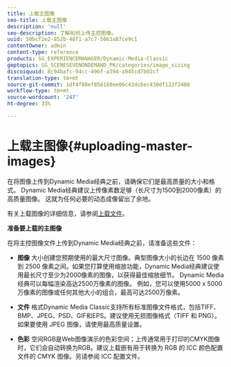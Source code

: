 ```yaml
---
title: 上载主图像
seo-title: 上载主图像
description: 'null'
seo-description: 了解如何上传主控图像。
uuid: 50bcf2e2-852b-48f1-a7c7-5063a87ce9c1
contentOwner: admin
content-type: reference
products: SG_EXPERIENCEMANAGER/Dynamic-Media-Classic
geptopics: SG_SCENESEVENONDEMAND_PK/categories/image_sizing
discoiquuid: 8c94bafc-94cc-496f-a394-a945cd7b02cf
translation-type: tm+mt
source-git-commit: 1df4f88ef856160ee06c43dc6ec430df122f2408
workflow-type: tm+mt
source-wordcount: '247'
ht-degree: 33%

---
```



# 上载主图像{#uploading-master-images}

在将图像上传到Dynamic Media经典之前，请确保它们是最高质量的大小和格式。 Dynamic Media经典建议上传像素数足够（长尺寸为1500到2000像素）的高质量图像。 这就为任何必要的动态成像留出了余地。

有关上载图像的详细信息，请参阅[上载文件](uploading-files.md#uploading_files)。

**准备要上载的主图像**

在将主控图像文件上传到Dynamic Media经典之前，请准备这些文件：

* **图像**
大小创建您预期使用的最大尺寸图像。典型图像大小的长边在 1500 像素到 2500 像素之间。如果您打算使用缩放功能，Dynamic Media经典建议使用最长尺寸至少为2000像素的图像，以获得最佳缩放细节。 Dynamic Media经典可以每幅渲染高达2500万像素的图像。 例如，您可以使用5000 x 5000万像素的图像或任何其他大小的组合，最高可达2500万像素。

* **文件**
格式Dynamic Media Classic支持所有标准图像文件格式，包括TIFF、BMP、JPEG、PSD、GIF和EPS。建议使用无损图像格式（TIFF 和 PNG）。如果要使用 JPEG 图像，请使用最高质量设置。

* **色彩**
空间RGB是Web图像演示的色彩空间；上传通常用于打印的CMYK图像时，它们会自动转换为RGB。建议上载嵌有用于转换为 RGB 的 ICC 颜色配置文件的 CMYK 图像。另请参阅 ICC 配置文件。
